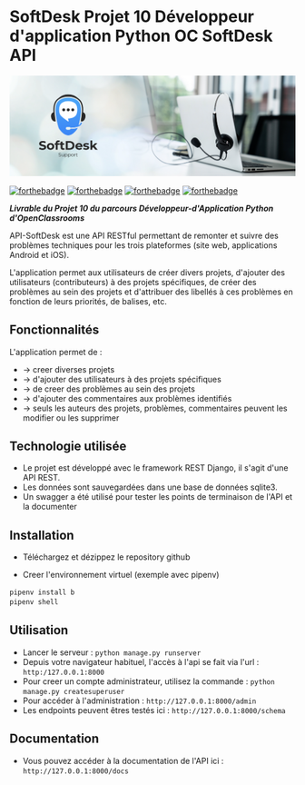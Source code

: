# SoftDesk Projet 10 Développeur d'application Python OC SoftDesk API

![logo](assets/logo.png)

[![forthebadge](https://forthebadge.com/images/badges/cc-0.svg)](https://forthebadge.com)
[![forthebadge](https://forthebadge.com/images/badges/made-with-python.svg)](https://forthebadge.com)
[![forthebadge](https://forthebadge.com/images/badges/uses-html.svg)](https://forthebadge.com)
[![forthebadge](https://forthebadge.com/images/badges/uses-css.svg)](https://forthebadge.com)

***Livrable du Projet 10 du parcours Développeur-d'Application Python d'OpenClassrooms***

API-SoftDesk est une API RESTful permettant de remonter et suivre des problèmes
techniques pour les trois plateformes (site web, applications Android et iOS).

L'application permet aux utilisateurs de créer divers projets,
d'ajouter des utilisateurs (contributeurs) à des projets spécifiques,
de créer des problèmes au sein des projets et d'attribuer des libellés
à ces problèmes en fonction de leurs priorités, de balises, etc.

## Fonctionnalités

L'application permet de :

* -> creer diverses projets
* -> d'ajouter des utilisateurs à des projets spécifiques
* -> de creer des problèmes au sein des projets
* -> d'ajouter des commentaires aux problèmes identifiés
* -> seuls les auteurs des projets, problèmes, commentaires peuvent les modifier ou les supprimer

## Technologie utilisée

* Le projet est développé avec le framework REST Django, il s'agit d'une API REST.
* Les données sont sauvegardées dans une base de données sqlite3.
* Un swagger a été utilisé pour tester les points de terminaison de l'API et la documenter

## Installation

* Téléchargez et dézippez le repository github

* Creer l'environnement virtuel (exemple avec pipenv)

``` bash
pipenv install b
pipenv shell
```

## Utilisation

* Lancer le serveur : `python manage.py runserver`
* Depuis votre navigateur habituel, l'accès à l'api se fait via l'url : `http:/127.0.0.1:8000`
* Pour creer un compte administrateur, utilisez la commande : `python manage.py createsuperuser`
* Pour accéder à l'administration : `http://127.0.0.1:8000/admin`
* Les endpoints peuvent êtres testés ici : `http://127.0.0.1:8000/schema`

## Documentation

* Vous pouvez accéder à la documentation de l'API ici : `http://127.0.0.1:8000/docs`
